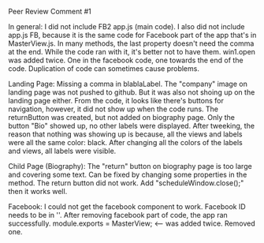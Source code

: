 Peer Review Comment #1

In general:
I did not include FB2 app.js (main code).
I also did not include app.js FB, because it is the same code for Facebook part of the app that's in MasterView.js.
In many methods, the last property doesn't need the comma at the end. While the code ran with it, it's better not to have them. 
win1.open was added twice. One in the facebook code, one towards the end of the code. Duplication of code can sometimes cause problems.

Landing Page:
Missing a comma in blablaLabel.
The "company" image on landing page was not pushed to github. But it was also not shoing up on the landing page either.
From the code, it looks like there's buttons for navigation, however, it did not show up when the code runs. The returnButton was created, but not added on biography page. Only the button "Bio" showed up, no other labels were displayed.
After tweeking, the reason that nothing was showing up is because, all the views and labels were all the same color: black. After changing all the colors of the labels and views, all labels were visible.


Child Page (Biography):
The "return" button on biography page is too large and covering some text. Can be fixed by changing some properties in the method. 
The return button did not work. Add "scheduleWindow.close();" then it works well.

Facebook:
I could not get the facebook component to work. 
Facebook ID needs to be in ''.
After removing facebook part of code, the app ran successfully. 
module.exports = MasterView; <-- was added twice. Removed one. 




